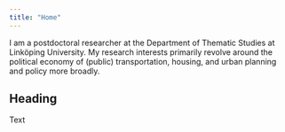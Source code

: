 ```yaml
---
title: "Home"
---
```

I am a postdoctoral researcher at the Department of Thematic Studies at Linköping University. My research interests primarily revolve around the political economy of (public) transportation, housing, and urban planning and policy more broadly.

## Heading
Text
